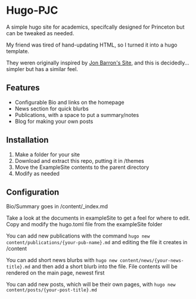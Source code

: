 # Hugo-PJC
A simple hugo site for academics, specifcally designed for Princeton but can be tweaked as needed.

My friend was tired of hand-updating HTML, so I turned it into a hugo template.

They weren originally inspired by [Jon Barron's Site](https://jonbarron.info/), and this is decidedly... simpler but has a similar feel.

## Features
- Configurable Bio and links on the homepage
- News section for quick blurbs
- Publications, with a space to put a summary/notes
- Blog for making your own posts

## Installation
1. Make a folder for your site
1. Download and extract this repo, putting it in /themes
2. Move the ExampleSite contents to the parent directory
3. Modify as needed

## Configuration
Bio/Summary goes in /content/_index.md

Take a look at the documents in exampleSite to get a feel for where to edit.
Copy and modify the hugo.toml file from the exampleSite folder

You can add new publications with the command `hugo new content/publications/{your-pub-name}.md` and editing the file it creates in /content

You can add short news blurbs with `hugo new content/news/{your-news-title}.md` and then add a short blurb into the file.
File contents will be rendered on the main page, newest first

You can add new posts, which will be their own pages, with `hugo new content/posts/{your-post-title}.md`
